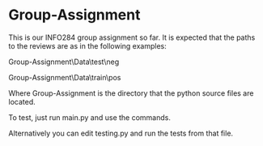 # Group-Assignment

This is our INFO284 group assignment so far.
It is expected that the paths to the reviews are as in the following examples:

Group-Assignment\Data\test\neg

Group-Assignment\Data\train\pos

Where Group-Assignment is the directory that the python source files are located.

To test, just run main.py and use the commands.

Alternatively you can edit testing.py and run the tests from that file.